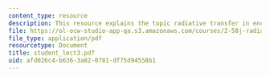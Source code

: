 ```yaml
---
content_type: resource
description: This resource explains the topic radiative transfer in enclosures.
file: https://ol-ocw-studio-app-qa.s3.amazonaws.com/courses/2-58j-radiative-transfer-spring-2006/afd026c4b6363a820781df75d94558b1_student_lect3.pdf
file_type: application/pdf
resourcetype: Document
title: student_lect3.pdf
uid: afd026c4-b636-3a82-0781-df75d94558b1
---
```

